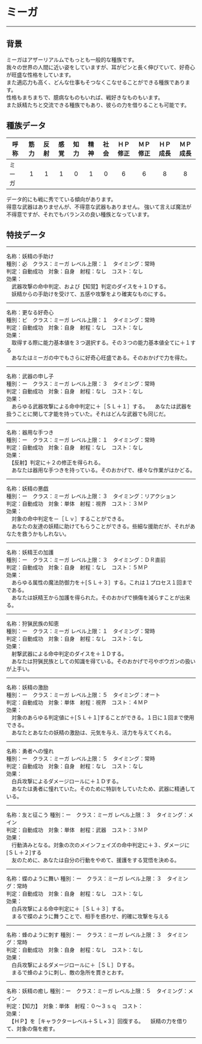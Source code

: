 # ミーガ

---

## 背景

ミーガはアザーリアルムでもっとも一般的な種族です。  
我々の世界の人間に近い姿をしていますが、耳がピンと長く伸びていて、好奇心が旺盛な性格をしています。  
また適応力も高く、どんな仕事もそつなくこなせることができる種族であります。  
性格もまちまちで、臆病なものもいれば、戦好きなものもいます。  
また妖精たちと交流できる種族でもあり、彼らの力を借りることも可能です。

## 種族データ

| 呼称       | 筋力 | 反射 | 感覚 | 知力 | 精神 | 社会 | ＨＰ修正 | ＭＰ修正 | ＨＰ成長 | ＭＰ成長 |
|------------|:----:|:----:|:----:|:----:|:----:|:----:|:--------:|:--------:|:--------:|:--------:|
| ミーガ     |   1  |   1  |   1  |   0  |   1  |   0  |     6    |     6    |     8    |     8    |

データ的にも戦に秀でている傾向があります。  
得意な武器はありませんが、不得意な武器もありません。
強いて言えば魔法が不得意ですが、それでもバランスの良い種族となっています。  

## 特技データ

---

名称：妖精の手助け  
種別：必　クラス：ミーガ  レベル上限：１　タイミング：常時  
判定：自動成功　対象：自身　射程：なし　コスト：なし  
効果：  
　武器攻撃の命中判定、および【知覚】判定のダイスを＋１Ｄする。  
　妖精からの手助けを受けて、五感や攻撃をより確実なものにする。

---

名称：更なる好奇心  
種別：ビ　クラス：ミーガ  レベル上限：１　タイミング：常時  
判定：自動成功　対象：自身　射程：なし　コスト：なし  
効果：  
　取得する際に能力基本値を３つ選択する。その３つの能力基本値全てに＋１する  
　あなたはミーガの中でもさらに好奇心旺盛である。そのおかげで力を得た。

---

名称：武器の申し子  
種別：ー　クラス：ミーガ  レベル上限：３　タイミング：常時  
判定：自動成功　対象：自身　射程：なし　コスト：なし  
効果：  
　あらゆる武器攻撃による命中判定に＋［ＳＬ＋１］する。
　あなたは武器を扱うことに関して才能を持っていた。それはどんな武器でも同じだ。

---

名称：器用な手つき  
種別：ー　クラス：ミーガ  レベル上限：１　タイミング：常時  
判定：自動成功　対象：自身　射程：なし　コスト：なし  
効果：  
　【反射】判定に＋２の修正を得られる。  
　あなたは器用な手つきを持っている。そのおかげで、様々な作業がはかどる。

---

名称：妖精の悪戯  
種別：ー　クラス：ミーガ  レベル上限：３　タイミング：リアクション  
判定：自動成功　対象：単体　射程：視界　コスト：３ＭＰ  
効果：  
　対象の命中判定を－［Ｌｖ］することができる。  
　あなたの友達の妖精に助けてもらうことができる。些細な援助だが、それがあなたを救うかもしれない。

---

名称：妖精王の加護  
種別：ー　クラス：ミーガ  レベル上限：３　タイミング：ＤＲ直前  
判定：自動成功　対象：自身　射程：なし　コスト：５ＭＰ  
効果：  
　あらゆる属性の魔法防御力を＋[ＳＬ＋３］する。これは１プロセス１回までである。  
　あなたは妖精王から加護を得られた。そのおかげで損傷を減らすことが出来る。

---

名称：狩猟民族の知恵  
種別：ー　クラス：ミーガ  レベル上限：１　タイミング：常時  
判定：自動成功　対象：自身　射程：なし　コスト：なし  
効果：  
　射撃武器による命中判定のダイスを＋１Ｄする。  
　あなたは狩猟民族としての知識を得ている。そのおかげで弓やボウガンの扱いが上手い。

---

名称：妖精の激励  
種別：ー　クラス：ミーガ  レベル上限：５　タイミング：オート  
判定：自動成功　対象：単体　射程：視界　コスト：４ＭＰ  
効果：  
　対象のあらゆる判定値に＋[ＳＬ＋１]することができる。１日に１回まで使用できる。  
　あなたとあなたの妖精の激励は、元気を与え、活力を与えてくれる。

---

名称：勇者への憧れ  
種別：ー　クラス：ミーガ  レベル上限：５　タイミング：常時  
判定：自動成功　対象：自身　射程：なし　コスト：なし  
効果：  
　白兵攻撃によるダメージロールに＋１Ｄする。  
　あなたは勇者に憧れていた。そのために特訓をしていたため、武器に精通している。

---

名称：友と征こう
種別：ー　クラス：ミーガ  レベル上限：３　タイミング：メイン  
判定：自動成功　対象：単体　射程：武器　コスト：３ＭＰ  
効果：  
　行動済みとなる。対象の次のメインフェイズの命中判定に＋３、ダメージに[ＳＬ＋２]する  
　友のために、あなたは自分の行動をやめて、援護をする覚悟を決める。

---

名称：蝶のように舞い
種別：ー　クラス：ミーガ  レベル上限：３　タイミング：常時  
判定：自動成功　対象：自身　射程：なし　コスト：なし  
効果：  
　白兵攻撃による命中判定に＋［ＳＬ＋３］する。  
　まるで蝶のように舞うことで、相手を惑わせ、的確に攻撃を与える

---

名称：蜂のように刺す
種別：ー　クラス：ミーガ  レベル上限：３　タイミング：常時  
判定：自動成功　対象：自身　射程：なし　コスト：なし  
効果：  
　白兵攻撃によるダメージロールに＋［ＳＬ］Ｄする。  
　まるで蜂のように刺し、敵の急所を貫きとおす。

---

名称：妖精の癒し
種別：ー　クラス：ミーガ  レベル上限：５　タイミング：メイン  
判定：【知力】　対象：単体　射程：０～３ｓｑ　コスト：  
効果：  
　【ＨＰ】を［キャラクターレベル＋ＳＬ×３］回復する。
　妖精の力を借りて、対象の傷を癒す。

---
